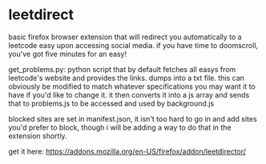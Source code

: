# leetdirect

basic firefox browser extension that will redirect you automatically to a leetcode easy upon accessing social media. if you have time to doomscroll, you've got five minutes for an easy!


get_problems.py: python script that by default fetches all easys from leetcode's website and provides the links. dumps into a txt file. this can obviously be modified to match whatever specifications you may want it to have if you'd like to change it. it then converts it into a js array and sends that to problems.js to be accessed and used by background.js

blocked sites are set in manifest.json, it isn't too hard to go in and add sites you'd prefer to block, though i will be adding a way to do that in the extension shortly. 

get it here: https://addons.mozilla.org/en-US/firefox/addon/leetdirector/
